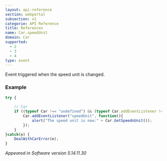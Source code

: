 ```yaml
---
layout: api-reference
section: webportal
subsection: v1
categorie: API Reference
title: References
name: Car.speedUnit
domain: Car
supported:
  - 2
  - 3
  - 4
type: event
---
```

Event triggered when the speed unit is changed.

### Example

```javascript
try {
	
	// Car
	if ((typeof Car !== "undefined") && (typeof Car.addEventListener !== "undefined")) {
		Car.addEventListener("speedUnit", function(){
			alert("The speed unit is now:" + Car.GetSpeednUnit());
		});
	}
}catch(e) {
	DealWithCarError(e);
}
```

*Appeared in Software version 5.14.11.30*